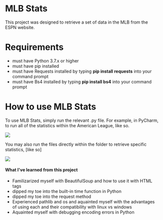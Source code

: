 # MLB Stats

This project was designed to retrieve a set of data in the MLB from the ESPN website.

# Requirements
- must have Python 3.7.x or higher
- must have pip installed
- must have Requests installed by typing **pip install requests** into your command prompt
- must have Bs4 installed by typing **pip install bs4** into your command prompt

# How to use MLB Stats
To use MLB Stats, simply run the relevant .py file. For example, in PyCharm, to run all of the
statistics within the American League, like so.

![](https://cdn.discordapp.com/attachments/526891145733603339/677998191106326540/unknown.png)

You may also run the files directly within the folder to retrieve specific statistics,
 [like so]

 ![](https://cdn.discordapp.com/attachments/526891145733603339/677998766850310167/unknown.png)
 
 #### What I've learned from this project
 - Familizarized myself with BeautifulSoup and how to use it with HTML tags
 - dipped my toe into the built-in time function in Python
 - dipped my toe into the request method
 - Experienced pathlib and os and aquainted myself with the advantages of using each and their compatibility with linux vs windows
 - Aquainted myself with debugging encoding errors in Python
